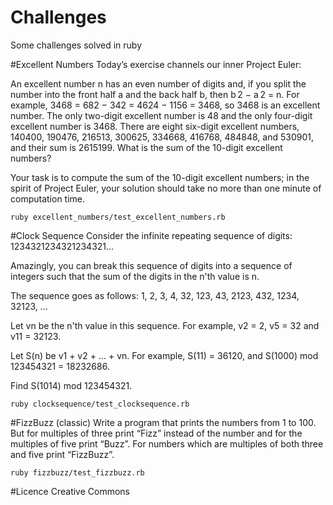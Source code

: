 # Challenges
Some challenges solved in ruby

#Excellent Numbers
Today’s exercise channels our inner Project Euler:

An excellent number n has an even number of digits and, if you split the number into the front half a and the back half b, then b 2 − a 2 = n. For example, 3468 = 682 − 342 = 4624 − 1156 = 3468, so 3468 is an excellent number. The only two-digit excellent number is 48 and the only four-digit excellent number is 3468. There are eight six-digit excellent numbers, 140400, 190476, 216513, 300625, 334668, 416768, 484848, and 530901, and their sum is 2615199. What is the sum of the 10-digit excellent numbers?

Your task is to compute the sum of the 10-digit excellent numbers; in the spirit of Project Euler, your solution should take no more than one minute of computation time. 

```
ruby excellent_numbers/test_excellent_numbers.rb
```

#Clock Sequence
Consider the infinite repeating sequence of digits:
1234321234321234321...

Amazingly, you can break this sequence of digits into a sequence of integers such that the sum of the digits in the n'th value is n.

The sequence goes as follows:
1, 2, 3, 4, 32, 123, 43, 2123, 432, 1234, 32123, ...

Let vn be the n'th value in this sequence. For example, v2 = 2, v5 = 32 and v11 = 32123.

Let S(n) be v1 + v2 + ... + vn. For example, S(11) = 36120, and S(1000) mod 123454321 = 18232686.

Find S(1014) mod 123454321.

```
ruby clocksequence/test_clocksequence.rb
```

#FizzBuzz (classic)
Write a program that prints the numbers from 1 to 100. But for multiples of three print “Fizz” instead of the number and for the multiples of five print “Buzz”. For numbers which are multiples of both three and five print “FizzBuzz”.

```
ruby fizzbuzz/test_fizzbuzz.rb
```

#Licence
Creative Commons
